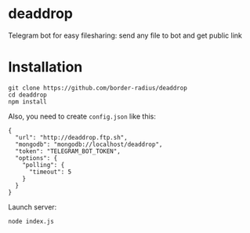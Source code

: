 deaddrop
==============

Telegram bot for easy filesharing: send any file to bot and get public link

Installation
============

```
git clone https://github.com/border-radius/deaddrop
cd deaddrop
npm install
```

Also, you need to create `config.json` like this:

```
{
  "url": "http://deaddrop.ftp.sh",
  "mongodb": "mongodb://localhost/deaddrop",
  "token": "TELEGRAM_BOT_TOKEN",
  "options": {
    "polling": {
      "timeout": 5
    }
  }
}

```

Launch server:

```
node index.js
```
